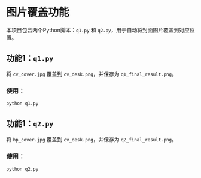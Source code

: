 # 图片覆盖功能

本项目包含两个Python脚本：`q1.py` 和 `q2.py`，用于自动将封面图片覆盖到对应位置。

## 功能1：`q1.py`
将 `cv_cover.jpg` 覆盖到 `cv_desk.png`，并保存为 `q1_final_result.png`。

### 使用：
```bash
python q1.py
```

## 功能1：`q2.py`
将 `hp_cover.jpg` 覆盖到 `cv_desk.png`，并保存为 `q2_final_result.png`。

### 使用：
```bash
python q2.py
```